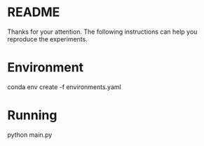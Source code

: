 # README
Thanks for your attention. The following instructions can help you reproduce the experiments.

# Environment
conda env create -f environments.yaml

# Running
python main.py